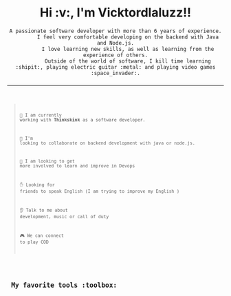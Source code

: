 <div id="profile_resume" align="center">
    <h1>
        Hi :v:, I'm Vicktordlaluzz!!
    </h1>
        <code>A passionate software developer with more than 6 years of experience.
        I feel very comfortable developing on the backend with Java and Node.js.
        I love learning new skills, as well as learning from the experience of others.
        Outside of the world of software, I kill time learning :shipit:, playing electric guitar :metal: and playing video games :space_invader:.<code>
</div>
<hr>

> :office: I am currently working with <strong>Thinkskink</strong> as a software developer.
 > 
> :construction_worker: I'm looking to collaborate on backend development with java or node.js.
 > 
> :muscle: I am looking to get more involved to learn and improve in Devops
 > 
> :raised_hand: Looking for friends to speak English (I am trying to improve my English )
 > 
> :ear: Talk to me about development, music or call of duty
 > 
> :video_game: We can connect to play COD

<div id="my_favorite_tools">
    <h2> My favorite tools :toolbox:</h2>
</div>

